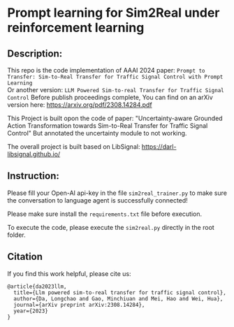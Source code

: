 
# Prompt learning for Sim2Real under reinforcement learning

## Description: 
 This repo is the code implementation of AAAI 2024 paper: 
 `Prompt to Transfer: Sim-to-Real Transfer for Traffic Signal Control with Prompt Learning`  
 Or another version: 
 `LLM Powered Sim-to-real Transfer for Traffic Signal Control`
 Before publish proceedings complete, You can find on an arXiv version here:
 https://arxiv.org/pdf/2308.14284.pdf


 This Project is built opon the code of paper: "Uncertainty-aware Grounded Action Transformation towards Sim-to-Real Transfer for Traffic Signal Control" But annotated the uncertainty module to not working.

 The overall project is built based on LibSignal: https://darl-libsignal.github.io/

 ## Instruction:
 Please fill your Open-AI api-key in the file `sim2real_trainer.py` to make sure the conversation to language agent is successfully connected!

 Please make sure install the `requirements.txt` file before execution.

 To execute the code, please execute the `sim2real.py` directly in the root folder.


 ## Citation
If you find this work helpful, please cite us:
```
@article{da2023llm,
  title={Llm powered sim-to-real transfer for traffic signal control},
  author={Da, Longchao and Gao, Minchiuan and Mei, Hao and Wei, Hua},
  journal={arXiv preprint arXiv:2308.14284},
  year={2023}
}
```
